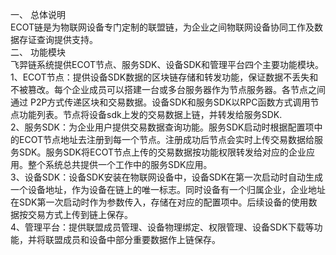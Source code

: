 一、 总体说明  <br>
   ECOT链是为物联网设备专门定制的联盟链，为企业之间物联网设备协同工作及数据存证查询提供支持。<br>
二、 功能模块<br>
   飞羿链系统提供ECOT节点、服务SDK、设备SDK和管理平台四个主要功能模块。<br>
   1、ECOT节点：提供设备SDK数据的区块链存储和转发功能，保证数据不丢失和不被篡改。每个企业成员可以搭建一台或多台服务器作为节点服务器。各节点之间通过 P2P方式传递区块和交易数据。设备SDK和服务SDK以RPC函数方式调用节点功能列表。节点将设备sdk上发的交易数据上链，并转发给服务SDK.<br>
   2、服务SDK：为企业用户提供交易数据查询功能。服务SDK启动时根据配置项中的ECOT节点地址去注册到每一个节点。注册成功后节点会实时上传交易数据给服务SDK。服务SDK将ECOT节点上传的交易数据按功能权限转发给对应的企业应用。整个系统总共提供一个工作中的服务SDK应用。<br>
   3、设备SDK：设备SDK安装在物联网设备中，设备SDK在第一次启动时自动生成一个设备地址，作为设备在链上的唯一标志。同时设备有一个归属企业，企业地址在SDK第一次启动时作为参数传入，存储在对应的配置项中。后续设备的使用数据按交易方式上传到链上保存。<br>
   4、管理平台：提供联盟成员管理、设备物理绑定、权限管理、设备SDK下载等功能，并将联盟成员和设备中部分重要数据作上链保存。<br>